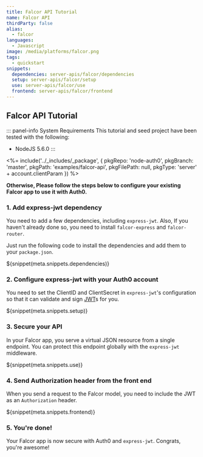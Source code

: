 ```yaml
---
title: Falcor API Tutorial
name: Falcor API
thirdParty: false
alias:
  - falcor
languages:
  - Javascript
image: /media/platforms/falcor.png
tags:
  - quickstart
snippets:
  dependencies: server-apis/falcor/dependencies
  setup: server-apis/falcor/setup
  use: server-apis/falcor/use
  frontend: server-apis/falcor/frontend
---
```


## Falcor API Tutorial

::: panel-info System Requirements
This tutorial and seed project have been tested with the following:
* NodeJS 5.6.0
:::

<%= include('../_includes/_package', {
  pkgRepo: 'node-auth0',
  pkgBranch: 'master',
  pkgPath: 'examples/falcor-api',
  pkgFilePath: null,
  pkgType: 'server' + account.clientParam
}) %>

**Otherwise, Please follow the steps below to configure your existing Falcor app to use it with Auth0.**

### 1. Add express-jwt dependency

You need to add a few dependencies, including `express-jwt`. Also, If you haven't already done so, you need to install `falcor-express` and `falcor-router`.

Just run the following code to install the dependencies and add them to your `package.json`.

${snippet(meta.snippets.dependencies)}

### 2. Configure express-jwt with your Auth0 account

You need to set the ClientID and ClientSecret in `express-jwt`'s configuration so that it can validate and sign [JWT](/jwt)s for you.

${snippet(meta.snippets.setup)}

### 3. Secure your API

In your Falcor app, you serve a virtual JSON resource from a single endpoint. You can protect this endpoint globally with the `express-jwt` middleware.

${snippet(meta.snippets.use)}

### 4. Send Authorization header from the front end

When you send a request to the Falcor model, you need to include the JWT as an `Authorization` header.

${snippet(meta.snippets.frontend)}

### 5. You're done!

Your Falcor app is now secure with Auth0 and `express-jwt`. Congrats, you're awesome!
